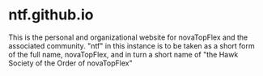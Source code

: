 # ntf.github.io
This is the personal and organizational website for novaTopFlex and the associated community. "ntf" in this instance is to be taken as a short form of the full name, novaTopFlex, and in turn a short name of "the Hawk Society of the Order of novaTopFlex"
